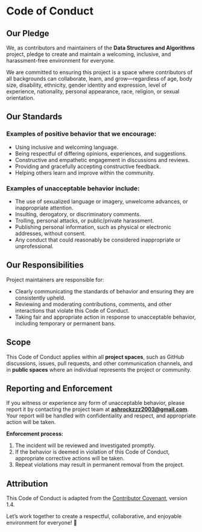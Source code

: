 # Code of Conduct

## Our Pledge

We, as contributors and maintainers of the **Data Structures and Algorithms** project, pledge to create and maintain a welcoming, inclusive, and harassment-free environment for everyone. 

We are committed to ensuring this project is a space where contributors of all backgrounds can collaborate, learn, and grow—regardless of age, body size, disability, ethnicity, gender identity and expression, level of experience, nationality, personal appearance, race, religion, or sexual orientation.

## Our Standards

### Examples of positive behavior that we encourage:
- Using inclusive and welcoming language.
- Being respectful of differing opinions, experiences, and suggestions.
- Constructive and empathetic engagement in discussions and reviews.
- Providing and gracefully accepting constructive feedback.
- Helping others learn and improve within the community.

### Examples of unacceptable behavior include:
- The use of sexualized language or imagery, unwelcome advances, or inappropriate attention.
- Insulting, derogatory, or discriminatory comments.
- Trolling, personal attacks, or public/private harassment.
- Publishing personal information, such as physical or electronic addresses, without consent.
- Any conduct that could reasonably be considered inappropriate or unprofessional.

## Our Responsibilities

Project maintainers are responsible for:
- Clearly communicating the standards of behavior and ensuring they are consistently upheld.
- Reviewing and moderating contributions, comments, and other interactions that violate this Code of Conduct.
- Taking fair and appropriate action in response to unacceptable behavior, including temporary or permanent bans.

## Scope

This Code of Conduct applies within all **project spaces**, such as GitHub discussions, issues, pull requests, and other communication channels, and in **public spaces** where an individual represents the project or community.

## Reporting and Enforcement

If you witness or experience any form of unacceptable behavior, please report it by contacting the project team at **ashrockzzz2003@gmail.com**.  
Your report will be handled with confidentiality and respect, and appropriate action will be taken.

**Enforcement process:**
1. The incident will be reviewed and investigated promptly.
2. If the behavior is deemed in violation of this Code of Conduct, appropriate corrective actions will be taken.
3. Repeat violations may result in permanent removal from the project.

## Attribution

This Code of Conduct is adapted from the [Contributor Covenant](https://www.contributor-covenant.org), version 1.4.

Let’s work together to create a respectful, collaborative, and enjoyable environment for everyone! 🚀
